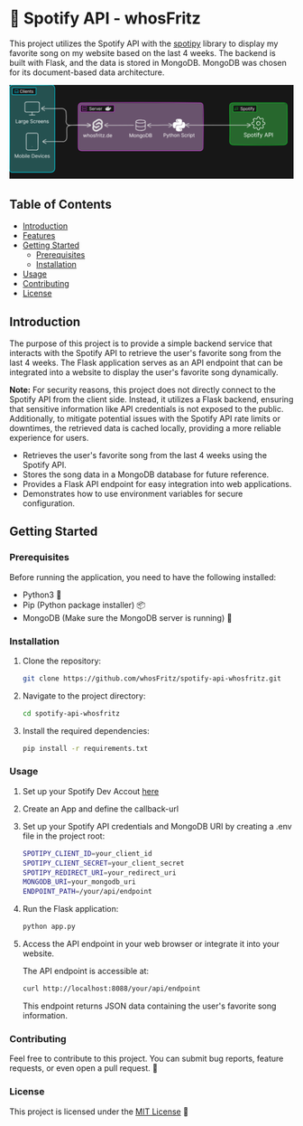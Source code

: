 # 🎵 Spotify API - whosFritz

This project utilizes the Spotify API with the [spotipy](https://github.com/spotipy-dev/spotipy) library to display my favorite song on my website based on the last 4 weeks. The backend is built with Flask, and the data is stored in MongoDB. MongoDB was chosen for its document-based data architecture.

![how it works](how-it-works-now.png)

## Table of Contents

- [Introduction](#introduction)
- [Features](#features)
- [Getting Started](#getting-started)
  - [Prerequisites](#prerequisites)
  - [Installation](#installation)
- [Usage](#usage)
- [Contributing](#contributing)
- [License](#license)

## Introduction

The purpose of this project is to provide a simple backend service that interacts with the Spotify API to retrieve the user's favorite song from the last 4 weeks. The Flask application serves as an API endpoint that can be integrated into a website to display the user's favorite song dynamically.

**Note:**
For security reasons, this project does not directly connect to the Spotify API from the client side. Instead, it utilizes a Flask backend, ensuring that sensitive information like API credentials is not exposed to the public. Additionally, to mitigate potential issues with the Spotify API rate limits or downtimes, the retrieved data is cached locally, providing a more reliable experience for users.

- Retrieves the user's favorite song from the last 4 weeks using the Spotify API.
- Stores the song data in a MongoDB database for future reference.
- Provides a Flask API endpoint for easy integration into web applications.
- Demonstrates how to use environment variables for secure configuration.

## Getting Started

### Prerequisites

Before running the application, you need to have the following installed:

- Python3 🐍
- Pip (Python package installer) 📦
- MongoDB (Make sure the MongoDB server is running) 🚀

### Installation

1. Clone the repository:

   ```bash
   git clone https://github.com/whosFritz/spotify-api-whosfritz.git
   ```

2. Navigate to the project directory:

   ```bash
   cd spotify-api-whosfritz
   ```

3. Install the required dependencies:

   ```bash
   pip install -r requirements.txt
   ```

### Usage

1. Set up your Spotify Dev Accout [here](https://developer.spotify.com/dashboard)
2. Create an App and define the callback-url
3. Set up your Spotify API credentials and MongoDB URI by creating a .env file in the project root:

   ```bash
   SPOTIPY_CLIENT_ID=your_client_id
   SPOTIPY_CLIENT_SECRET=your_client_secret
   SPOTIPY_REDIRECT_URI=your_redirect_uri
   MONGODB_URI=your_mongodb_uri
   ENDPOINT_PATH=/your/api/endpoint
   ```

4. Run the Flask application:

   ```bash
   python app.py
   ```

5. Access the API endpoint in your web browser or integrate it into your website.

   The API endpoint is accessible at:

   ```bash
   curl http://localhost:8088/your/api/endpoint
   ```

   This endpoint returns JSON data containing the user's favorite song information.

### Contributing

Feel free to contribute to this project. You can submit bug reports, feature requests, or even open a pull request. 🤝

### License

This project is licensed under the [MIT License](LICENSE) 📄

